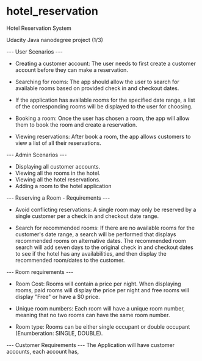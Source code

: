 # hotel_reservation

Hotel Reservation System

Udacity Java nanodegree project (1/3) 

--- User Scenarios ---
* Creating a customer account: 
  The user needs to first create a customer account 
  before they can make a reservation.
  
* Searching for rooms: 
  The app should allow the user to search for available rooms
  based on provided check in and checkout dates. 
  
 * If the application has available rooms for the specified date
  range, a list of the corresponding rooms will be displayed to
  the user for choosing.
  
* Booking a room: 
  Once the user has chosen a room, the app will allow them to
  book the room and create a reservation.
  
* Viewing reservations: 
  After book a room, the app allows customers to view a list
  of all their reservations.
  

--- Admin Scenarios ---
* Displaying all customer accounts.
* Viewing all the rooms in the hotel.
* Viewing all the hotel reservations.
* Adding a room to the hotel application


--- Reserving a Room - Requirements ---
* Avoid conflicting reservations: 
  A single room may only be reserved by a single customer per
  a check in and checkout date range. 
  
* Search for recommended rooms:
  If there are no available rooms for the customer's date
  range, a search will be performed that displays recommended
  rooms on alternative dates.  The recommended room search 
  will add seven days to the original check in and checkout
  dates to see if the hotel has any availabilities, and then
  display the recommended room/dates to the customer. 
  
--- Room requirements ---
* Room Cost:
  Rooms will contain a price per night. When displaying rooms, 
  paid rooms will display the price per night and free rooms
  will display "Free" or have a $0 price. 
  
* Unique room numbers:
  Each room will have a unique room number, meaning that no
  two rooms can have the same room number.
  
* Room type: 
  Rooms can be either single occupant or double occupant
  (Enumberation: SINGLE, DOUBLE).
  

--- Customer Requirements ---
  The Application will have customer accounts, 
  each account has,
  
